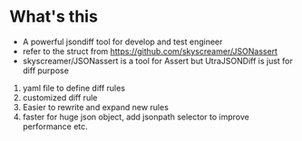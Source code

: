 # What's this
* A powerful jsondiff tool for develop and test engineer
* refer to the struct from https://github.com/skyscreamer/JSONassert
* skyscreamer/JSONassert is a tool for Assert but UtraJSONDiff is just for diff purpose
1. yaml file to define diff rules
2. customized diff rule
3. Easier to rewrite and expand new rules
4. faster for huge json object, add jsonpath selector to improve performance
etc.
